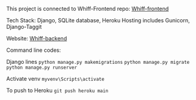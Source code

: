 This project is connected to Whiff-Frontend repo: [Whiff-frontend](https://github.com/imvan2/whiff-frontend)

Tech Stack: Django, SQLite database, Heroku Hosting includes Gunicorn, Django-Taggit

Website: [Whiff-backend](https://whiff-backend-5f278bf19e19.herokuapp.com/api/perfume)

Command line codes:

Django lines
`python manage.py makemigrations`
`python manage.py migrate`
`python manage.py runserver`

Activate venv
`myvenv\Scripts\activate`

To push to Heroku
`git push heroku main`
